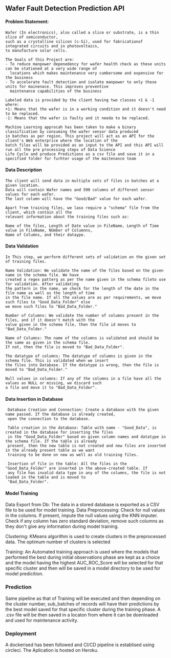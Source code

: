 ## Wafer Fault Detection Prediction API

#### Problem Statement:
    
    Wafer (In electronics), also called a slice or substrate, is a thin slice of semiconductor,
    such as a crystalline silicon (c-Si), used for fabricationof integrated circuits and in photovoltaics,
    to manufacture solar cells.

    The Goals of this Project are:
    - To reduce manpower depenedency for wafer health check as these units can be stationed at a very wide range of 
      locations which makes maintenance very cumbersome and expensive for the business 
    - To accelerate fault detection and isolate manpower to only those units for mainenace. This improves preventive
      maintenance capabilities of the business

    Labeled data is provided by the client having two classes +1 & -1 where:  
    +1: Means that the wafer is in a working condition and it doesn't need to be replaced.
    -1: Means that the wafer is faulty and it needa to be replaced.

    Machine Learning approcah has been taken to make a binary classification by consuming the wafer sensor data produced 
    in batches as per region. This project will act as an API for the client's Web enterprice where the location of the 
    batch files will be provided as an input to the API and this API will run all the pre processing steps of Data Science
    Life Cycle and produce Predictions as a csv file and save it in a specified folder for furhter usage of the maitenance team
    
#### Data Description
    
    The client will send data in multiple sets of files in batches at a given location.
    Data will contain Wafer names and 590 columns of different sensor values for each wafer.
    The last column will have the "Good/Bad" value for each wafer.
    
    Apart from training files, we laso require a "schema" file from the client, which contain all the
    relevant information about the training files such as:
    
    Name of the files, Length of Date value in FileName, Length of Time value in FileName, NUmber of Columnns, 
    Name of Columns, and their dataype.
    
#### Data Validation
    
    In This step, we perform different sets of validation on the given set of training files.
    
    Name Validation: We validate the name of the files based on the given name in the schema file. We have 
    created a regex patterg as per the name given in the schema fileto use for validation. After validating 
    the pattern in the name, we check for the length of the date in the file name as well as the length of time 
    in the file name. If all the values are as per requirements, we move such files to "Good_Data_Folder" else
    we move such files to "Bad_Data_Folder."
    
    Number of Columns: We validate the number of columns present in the files, and if it doesn't match with the
    value given in the schema file, then the file id moves to "Bad_Data_Folder."
    
    Name of Columns: The name of the columns is validated and should be the same as given in the schema file. 
    If not, then the file is moved to "Bad_Data_Folder".
    
    The datatype of columns: The datatype of columns is given in the schema file. This is validated when we insert
    the files into Database. If the datatype is wrong, then the file is moved to "Bad_Data_Folder."
    
    Null values in columns: If any of the columns in a file have all the values as NULL or missing, we discard such
    a file and move it to "Bad_Data_Folder".
    
#### Data Insertion in Database
     
     Database Creation and Connection: Create a database with the given name passed. If the database is already created,
     open the connection to the database.
     
     Table creation in the database: Table with name - "Good_Data", is created in the database for inserting the files 
     in the "Good_Data_Folder" based on given column names and datatype in the schema file. If the table is already
     present, then the new table is not created and new files are inserted in the already present table as we want 
     training to be done on new as well as old training files.
     
     Insertion of file in the table: All the files in the "Good_Data_Folder" are inserted in the above-created table. If
     any file has invalid data type in any of the columns, the file is not loaded in the table and is moved to 
     "Bad_Data_Folder".
     
#### Model Training
    
Data Export from Db: The data in a stored database is exported as a CSV file to be used for model training.
Data Preprocessing: 
  Check for null values in the columns. If present, impute the null values using the KNN imputer.
  Check if any column has zero standard deviation, remove such columns as they don't give any information during 
  model training.      
  
Clustering: 
  KMeans algorithm is used to create clusters in the preprocessed data. The optimum number of clusters 
  is selected

Training: 
  An Automated training approach is used where the models that performed the best during initial observations
  phase are kept as a choice and the model having the highest AUC_ROC_Score will be selected for that specific
  cluster and then will be saved in a model directory to be used for model predicition. 

### Prediction 


  Same pipeline as that of Training will be executed and then depending on the cluster number, sub_batches of 
  records will have their predictions by the best model saved for that specific cluster during the training phase.
  A .csv file will be then saved in a locaton from where it can be doenloaded and used for maintenance activity. 


### Deployment

A dockerised has been followed and CI/CD pipeline is establised using circleci. The Aplication is hosted on Heroku. 



    
    
    
    
    
    
    
    
    
    
    
    
    
    
    
    
    
    
    
       
    
   
    
